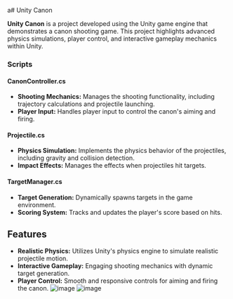 a# Unity Canon

**Unity Canon** is a project developed using the Unity game engine that demonstrates a canon shooting game. This project highlights advanced physics simulations, player control, and interactive gameplay mechanics within Unity.

### Scripts

#### CanonController.cs
- **Shooting Mechanics:** Manages the shooting functionality, including trajectory calculations and projectile launching.
- **Player Input:** Handles player input to control the canon's aiming and firing.

#### Projectile.cs
- **Physics Simulation:** Implements the physics behavior of the projectiles, including gravity and collision detection.
- **Impact Effects:** Manages the effects when projectiles hit targets.

#### TargetManager.cs
- **Target Generation:** Dynamically spawns targets in the game environment.
- **Scoring System:** Tracks and updates the player's score based on hits.

## Features

- **Realistic Physics:** Utilizes Unity's physics engine to simulate realistic projectile motion.
- **Interactive Gameplay:** Engaging shooting mechanics with dynamic target generation.
- **Player Control:** Smooth and responsive controls for aiming and firing the canon.
![image](https://github.com/khaled71612000/Unity-Canon/assets/59780800/af1688b2-4861-4655-9209-f90a659bf8fe)
![image](https://github.com/khaled71612000/Unity-Canon/assets/59780800/a040ce8d-3588-4a98-b1c6-795f14cc3028)
